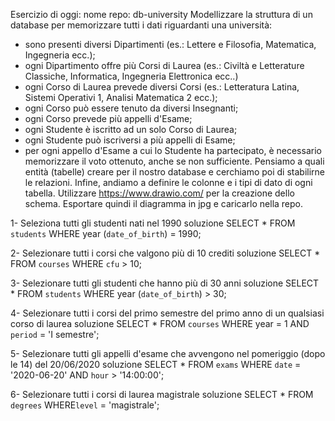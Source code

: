  Esercizio di oggi:
nome repo: db-university
Modellizzare la struttura di un database per memorizzare tutti i dati riguardanti una università:
- sono presenti diversi Dipartimenti (es.: Lettere e Filosofia, Matematica, Ingegneria ecc.);
- ogni Dipartimento offre più Corsi di Laurea (es.: Civiltà e Letterature Classiche, Informatica, Ingegneria Elettronica ecc..)
- ogni Corso di Laurea prevede diversi Corsi (es.: Letteratura Latina, Sistemi Operativi 1, Analisi Matematica 2 ecc.);
- ogni Corso può essere tenuto da diversi Insegnanti;
- ogni Corso prevede più appelli d'Esame;
- ogni Studente è iscritto ad un solo Corso di Laurea;
- ogni Studente può iscriversi a più appelli di Esame;
- per ogni appello d'Esame a cui lo Studente ha partecipato, è necessario memorizzare il voto ottenuto, anche se non sufficiente.
Pensiamo a quali entità (tabelle) creare per il nostro database e cerchiamo poi di stabilirne le relazioni. Infine, andiamo a definire le colonne e i tipi di dato di ogni tabella.
Utilizzare https://www.drawio.com/ per la creazione dello schema.
Esportare quindi il diagramma in jpg e caricarlo nella repo.

1- Seleziona tutti gli studenti nati nel 1990
soluzione
SELECT * 
FROM `students` 
WHERE year (`date_of_birth`) = 1990;

2- Selezionare tutti i corsi che valgono più di 10 crediti 
soluzione
SELECT * 
FROM `courses` 
WHERE `cfu` > 10;

3- Selezionare tutti gli studenti che hanno più di 30 anni
soluzione
SELECT * 
FROM `students` 
WHERE year (`date_of_birth`) > 30;

4- Selezionare tutti i corsi del primo semestre del primo anno di un qualsiasi corso di
laurea
soluzione
SELECT * 
FROM `courses`
WHERE year = 1
AND `period` = 'I semestre';

5- Selezionare tutti gli appelli d'esame che avvengono nel pomeriggio (dopo le 14) del
20/06/2020
soluzione
SELECT * 
FROM `exams`
WHERE `date` = '2020-06-20'
AND `hour` > '14:00:00';

6- Selezionare tutti i corsi di laurea magistrale
soluzione
SELECT * 
FROM `degrees`
WHERE`level` = 'magistrale';
